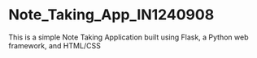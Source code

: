 # Note_Taking_App_IN1240908
This is a simple Note Taking Application built using Flask, a Python web framework, and HTML/CSS
